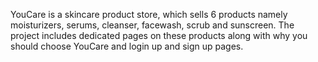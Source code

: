 YouCare is a skincare product store, which sells 6 products namely moisturizers, serums, cleanser, facewash, scrub and sunscreen. The project includes dedicated pages on these products along with why you should choose YouCare and login up and sign up pages.
